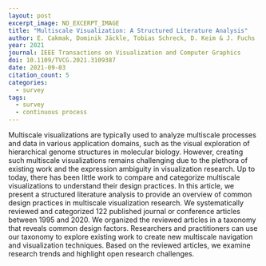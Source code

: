 ```yaml
---
layout: post
excerpt_image: NO_EXCERPT_IMAGE
title: "Multiscale Visualization: A Structured Literature Analysis"
author: E. Cakmak, Dominik Jäckle, Tobias Schreck, D. Keim & J. Fuchs
year: 2021
journal: IEEE Transactions on Visualization and Computer Graphics
doi: 10.1109/TVCG.2021.3109387
date: 2021-09-03
citation_count: 5
categories:
  - survey
tags:
  - survey
  - continuous process
---
```

Multiscale visualizations are typically used to analyze multiscale processes and data in various application domains, such as the visual exploration of hierarchical genome structures in molecular biology. However, creating such multiscale visualizations remains challenging due to the plethora of existing work and the expression ambiguity in visualization research. Up to today, there has been little work to compare and categorize multiscale visualizations to understand their design practices. In this article, we present a structured literature analysis to provide an overview of common design practices in multiscale visualization research. We systematically reviewed and categorized 122 published journal or conference articles between 1995 and 2020. We organized the reviewed articles in a taxonomy that reveals common design factors. Researchers and practitioners can use our taxonomy to explore existing work to create new multiscale navigation and visualization techniques. Based on the reviewed articles, we examine research trends and highlight open research challenges.
